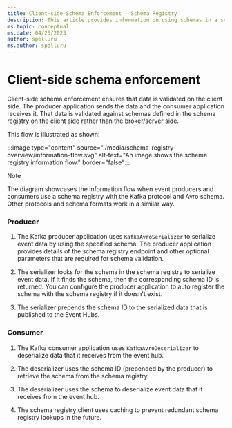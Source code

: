 ```yaml
---
title: Client-side Schema Enforcement - Schema Registry
description: This article provides information on using schemas in a schema registry when publishing or consuming events from Azure Event Hubs. 
ms.topic: conceptual
ms.date: 04/26/2023
author: spelluru
ms.author: spelluru
---
```


# Client-side schema enforcement

Client-side schema enforcement ensures that data is validated on the client side. The producer application sends the data and the consumer application receives it. That data is validated against schemas defined in the schema registry on the client side rather than the broker/server side.

This flow is illustrated as shown:

:::image type="content" source="./media/schema-registry-overview/information-flow.svg" alt-text="An image shows the schema registry information flow." border="false":::

> [!NOTE]
> The diagram showcases the information flow when event producers and consumers use a schema registry with the Kafka protocol and Avro schema. Other protocols and schema formats work in a similar way.
>

### Producer

1. The Kafka producer application uses `KafkaAvroSerializer` to serialize event data by using the specified schema. The producer application provides details of the schema registry endpoint and other optional parameters that are required for schema validation.

1. The serializer looks for the schema in the schema registry to serialize event data. If it finds the schema, then the corresponding schema ID is returned. You can configure the producer application to auto register the schema with the schema registry if it doesn't exist.

1. The serializer prepends the schema ID to the serialized data that is published to the Event Hubs.

### Consumer

1. The Kafka consumer application uses `KafkaAvroDeserializer` to deserialize data that it receives from the event hub.

1. The deserializer uses the schema ID (prepended by the producer) to retrieve the schema from the schema registry.

1. The deserializer uses the schema to deserialize event data that it receives from the event hub.

1. The schema registry client uses caching to prevent redundant schema registry lookups in the future.  
